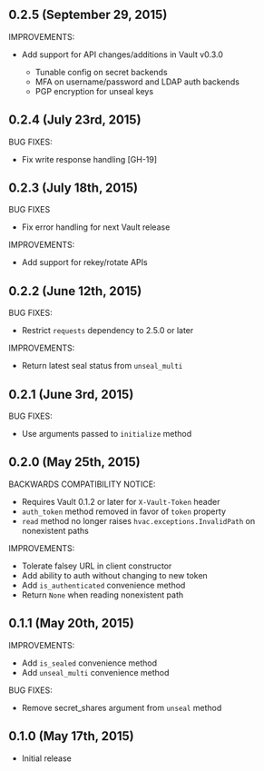 ## 0.2.5 (September 29, 2015)

IMPROVEMENTS:

* Add support for API changes/additions in Vault v0.3.0

    * Tunable config on secret backends
    * MFA on username/password and LDAP auth backends
    * PGP encryption for unseal keys

## 0.2.4 (July 23rd, 2015)

BUG FIXES:

* Fix write response handling [GH-19]

## 0.2.3 (July 18th, 2015)

BUG FIXES

* Fix error handling for next Vault release

IMPROVEMENTS:

* Add support for rekey/rotate APIs

## 0.2.2 (June 12th, 2015)

BUG FIXES:

* Restrict `requests` dependency to 2.5.0 or later

IMPROVEMENTS:

* Return latest seal status from `unseal_multi`

## 0.2.1 (June 3rd, 2015)

BUG FIXES:

* Use arguments passed to `initialize` method

## 0.2.0 (May 25th, 2015)

BACKWARDS COMPATIBILITY NOTICE:

* Requires Vault 0.1.2 or later for `X-Vault-Token` header
* `auth_token` method removed in favor of `token` property
* `read` method no longer raises `hvac.exceptions.InvalidPath` on nonexistent paths

IMPROVEMENTS:

* Tolerate falsey URL in client constructor
* Add ability to auth without changing to new token
* Add `is_authenticated` convenience method
* Return `None` when reading nonexistent path

## 0.1.1 (May 20th, 2015)

IMPROVEMENTS:

* Add `is_sealed` convenience method
* Add `unseal_multi` convenience method

BUG FIXES:

* Remove secret_shares argument from `unseal` method

## 0.1.0 (May 17th, 2015)

* Initial release
